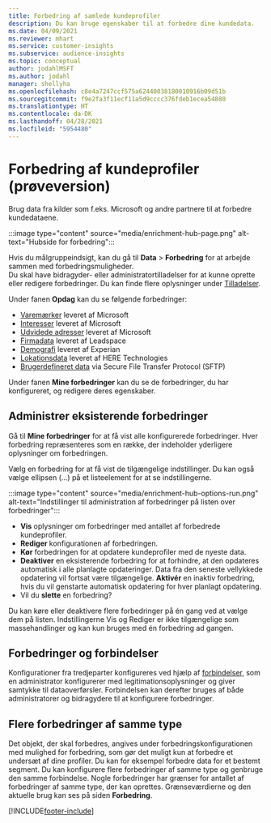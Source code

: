 ```yaml
---
title: Forbedring af samlede kundeprofiler
description: Du kan bruge egenskaber til at forbedre dine kundedata.
ms.date: 04/09/2021
ms.reviewer: mhart
ms.service: customer-insights
ms.subservice: audience-insights
ms.topic: conceptual
author: jodahlMSFT
ms.author: jodahl
manager: shellyha
ms.openlocfilehash: c8e4a7247ccf575a62440038180010916b09d51b
ms.sourcegitcommit: f9e2fa3f11ecf11a5d9cccc376fdeb1ecea54880
ms.translationtype: HT
ms.contentlocale: da-DK
ms.lasthandoff: 04/28/2021
ms.locfileid: "5954480"
---
```

# <a name="enrichment-for-customer-profiles-preview"></a>Forbedring af kundeprofiler (prøveversion)

Brug data fra kilder som f.eks. Microsoft og andre partnere til at forbedre kundedataene.

:::image type="content" source="media/enrichment-hub-page.png" alt-text="Hubside for forbedring":::

Hvis du målgruppeindsigt, kan du gå til **Data** > **Forbedring** for at arbejde sammen med forbedringsmuligheder.    
Du skal have bidragyder- eller administratortilladelser for at kunne oprette eller redigere forbedringer. Du kan finde flere oplysninger under [Tilladelser](permissions.md).

Under fanen **Opdag** kan du se følgende forbedringer:

- [Varemærker](enrichment-microsoft.md) leveret af Microsoft
- [Interesser](enrichment-microsoft.md) leveret af Microsoft
- [Udvidede adresser](enrichment-enhanced-addresses.md) leveret af Microsoft
- [Firmadata](enrichment-leadspace.md) leveret af Leadspace
- [Demografi](enrichment-experian.md) leveret af Experian
- [Lokationsdata](enrichment-here.md) leveret af HERE Technologies
- [Brugerdefineret data](enrichment-SFTP-custom-import.md) via Secure File Transfer Protocol (SFTP)

Under fanen **Mine forbedringer** kan du se de forbedringer, du har konfigureret, og redigere deres egenskaber.

## <a name="manage-existing-enrichments"></a>Administrer eksisterende forbedringer

Gå til **Mine forbedringer** for at få vist alle konfigurerede forbedringer. Hver forbedring repræsenteres som en række, der indeholder yderligere oplysninger om forbedringen.

Vælg en forbedring for at få vist de tilgængelige indstillinger. Du kan også vælge ellipsen (...) på et listeelement for at se indstillingerne.

:::image type="content" source="media/enrichment-hub-options-run.png" alt-text="Indstillinger til administration af forbedringer på listen over forbedringer":::

- **Vis** oplysninger om forbedringer med antallet af forbedrede kundeprofiler.
- **Rediger** konfigurationen af forbedringen.
- **Kør** forbedringen for at opdatere kundeprofiler med de nyeste data.
- **Deaktiver** en eksisterende forbedring for at forhindre, at den opdateres automatisk i alle planlagte opdateringer. Data fra den seneste vellykkede opdatering vil fortsat være tilgængelige. **Aktivér** en inaktiv forbedring, hvis du vil genstarte automatisk opdatering for hver planlagt opdatering.
- Vil du **slette** en forbedring?

Du kan køre eller deaktivere flere forbedringer på én gang ved at vælge dem på listen. Indstillingerne Vis og Rediger er ikke tilgængelige som massehandlinger og kan kun bruges med én forbedring ad gangen.

## <a name="enrichments-and-connections"></a>Forbedringer og forbindelser

Konfigurationer fra tredjeparter konfigureres ved hjælp af [forbindelser](connections.md), som en administrator konfigurerer med legitimationsoplysninger og giver samtykke til dataoverførsler. Forbindelsen kan derefter bruges af både administratorer og bidragydere til at konfigurere forbedringer.  

## <a name="multiple-enrichments-of-the-same-type"></a>Flere forbedringer af samme type

Det objekt, der skal forbedres, angives under forbedringskonfigurationen med mulighed for forbedring, som gør det muligt kun at forbedre et undersæt af dine profiler. Du kan for eksempel forbedre data for et bestemt segment. Du kan konfigurere flere forbedringer af samme type og genbruge den samme forbindelse. Nogle forbedringer har grænser for antallet af forbedringer af samme type, der kan oprettes. Grænseværdierne og den aktuelle brug kan ses på siden **Forbedring**.

[!INCLUDE[footer-include](../includes/footer-banner.md)]
